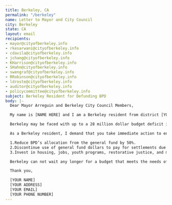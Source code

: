 ```yaml
---
title: Berkeley, CA
permalink: "/berkeley"
name: Letter to Mayor and City Council
city: Berkeley
state: CA
layout: email
recipients:
- mayor@cityofberkeley.info
- rkesarwani@cityofberkeley.info
- cdavila@cityofberkeley.info
- jchang@cityofberkeley.info
- KHarrison@cityofberkeley.info
- SHahn@cityofberkeley.info
- swengraf@cityofberkeley.info
- RRobinson@cityofberkeley.info
- ldroste@cityofberkeley.info
- auditor@cityofberkeley.info
- policycommittee@cityofberkeley.info
subject: Berkeley Resident for Defunding BPD
body: |-
  Dear Mayor Arreguin and Berkeley City Council Members,

  My name is [NAME HERE] and I am a Berkeley resident from district [YOUR DISTRICT]. BPD takes an enormous share of the city’s general fund, and that percentage has risen exponentially for the last two decades, taking away desperately needed resources from essential city programs and services. 38% of our city’s budget goes towards the police department, while only 10% goes towards health, housing, and community service.

  Berkeley may be faced with up to a 28 million dollar budget deficit in the FY2020-2021 and is set to invest 43% of the general fund in policing. That 74 million dollars is being used at the expense of vital public services such as housing and healthcare. The investment in policing has not made us safer -- BPD remains an embarrassment to the city and a lethal threat to Berkeley’s Black and Brown communities, while increased police spending shows no correlation to decreasing crime levels over the past 20 years. With Berkeley’s current finances in dire jeopardy, it is clear that we must defund the police.

  As a Berkeley resident, I demand that you take immediate action to ensure the following:

  1.Reduce BPD’s allocation from the general fund by 50%.
  2.Discontinue use of general fund dollars to pay for settlements due to police murder, misconduct, and negligence.
  3.Invest in housing, jobs, youth programs, restorative justice, and mental health workers to keep the community safe.

  Berkeley can not wait any longer for a budget that meets the needs of its residents. The only way to achieve this is to take immediate steps to defund BPD.

  Thank you,

  [YOUR NAME]
  [YOUR ADDRESS]
  [YOUR EMAIL]
  [YOUR PHONE NUMBER]
---
```


